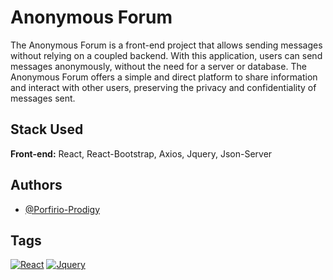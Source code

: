 
# Anonymous Forum


The Anonymous Forum is a front-end project that allows sending messages without relying on a coupled backend. With this application, users can send messages anonymously, without the need for a server or database. The Anonymous Forum offers a simple and direct platform to share information and interact with other users, preserving the privacy and confidentiality of messages sent.




## Stack Used

**Front-end:** React, React-Bootstrap, Axios, Jquery, Json-Server



## Authors

- [@Porfirio-Prodigy](https://github.com/Porfirio-Prodigy)


## Tags

[![React](https://img.shields.io/badge/React-20232A?style=for-the-badge&logo=react&logoColor=61DAFB)](https://react.dev/)
[![Jquery](https://img.shields.io/badge/jQuery-0769AD?style=for-the-badge&logo=jquery&logoColor=white)](https://jquery.com/)
